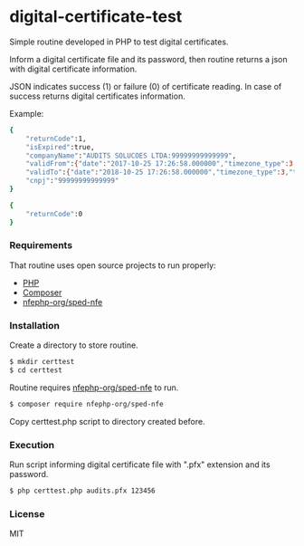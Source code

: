 # digital-certificate-test

Simple routine developed in PHP to test digital certificates.

Inform a digital certificate file and its password, then routine returns a json with digital certificate information.

JSON indicates success (1) or failure (0) of certificate reading. In case of success returns digital certificates information.

Example:

```sh
{
 	"returnCode":1,
	"isExpired":true,
 	"companyName":"AUDITS SOLUCOES LTDA:99999999999999",
 	"validFrom":{"date":"2017-10-25 17:26:58.000000","timezone_type":3,"timezone":"Europe\/Berlin"},
	"validTo":{"date":"2018-10-25 17:26:58.000000","timezone_type":3,"timezone":"Europe\/Berlin"},
	"cnpj":"99999999999999"
}
```

```sh
{
 	"returnCode":0
}
```


### Requirements

That routine uses open source projects to run properly:

* [PHP](http://php.net/)
* [Composer](https://getcomposer.org/)
* [nfephp-org/sped-nfe](https://github.com/nfephp-org/sped-nfe)



### Installation

Create a directory to store routine.

```sh
$ mkdir certtest
$ cd certtest
```

Routine requires [nfephp-org/sped-nfe](https://github.com/nfephp-org/sped-nfe) to run.

```sh
$ composer require nfephp-org/sped-nfe
```

Copy certtest.php script to directory created before.


### Execution

Run script informing digital certificate file with ".pfx" extension and its password.

```sh
$ php certtest.php audits.pfx 123456
```



### License

MIT

